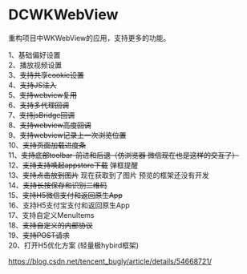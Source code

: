 # DCWKWebView
重构项目中WKWebView的应用，支持更多的功能。

   1、基础偏好设置 <br>
   2、播放视频设置 <br>
   3、~~支持共享cookie设置~~ <br>
   4、~~支持JS注入~~ <br>
   5、~~支持webview复用~~ <br>
   6、~~支持多代理回调~~ <br>
   7、~~支持jsBridge回调~~ <br>
   8、~~支持webview高度回调~~ <br>
   9、~~支持webview记录上一次浏览位置~~ <br>
   10、~~支持页面加载进度条~~ <br>
   11、~~支持底部toolbar-前进和后退（仿浏览器 微信现在也是这样的交互了）~~ <br>
   12、~~支持支持唤起appstore下载~~ 弹框提醒 <br>
   13、~~支持点击放到图片~~ 现在获取到了图片 预览的框架还没有开发 <br>
   14、~~支持长按保存和识别二维码~~ <br>
   15、~~支持H5微信支付和返回原生App~~ <br>
   16、支持H5支付宝支付和返回原生App <br>
   17、支持自定义MenuItems <br>
   18、~~支持自定义的内部协议~~ <br>
   19、~~支持POST请求~~ <br>
   20、打开H5优化方案 (轻量极hybird框架)
   
   
   
   https://blog.csdn.net/tencent_bugly/article/details/54668721/
   
 
 
